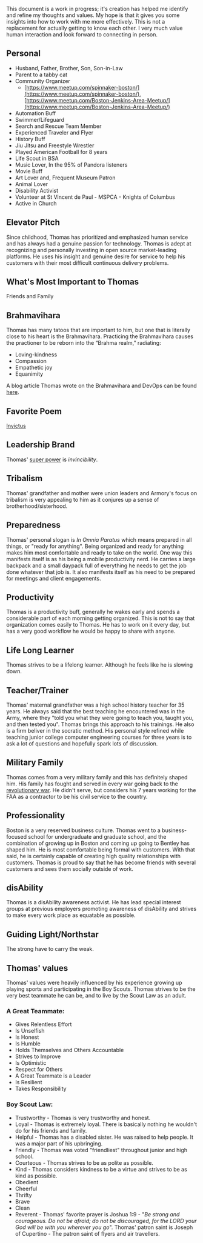 This document is a work in progress; it's creation has helped me identify and refine my thoughts and values. My hope is that it gives you some insights into how to work with me more effectively. This is not a replacement for actually getting to know each other. I very much value human interaction and look forward to connecting in person.

## Personal

- Husband, Father, Brother, Son, Son-in-Law
- Parent to a tabby cat
- Community Organizer
  -  [https://www.meetup.com/spinnaker-boston/](https://www.meetup.com/spinnaker-boston/), [https://www.meetup.com/Boston-Jenkins-Area-Meetup/](https://www.meetup.com/Boston-Jenkins-Area-Meetup/)
- Automation Buff
- Swimmer/Lifeguard
- Search and Rescue Team Member
- Experienced Traveler and Flyer
- History Buff
- Jiu Jitsu and Freestyle Wrestler
- Played American Football for 8 years
- Life Scout in BSA
- Music Lover, In the 95% of Pandora listeners 
- Movie Buff
- Art Lover and, Frequent Museum Patron
- Animal Lover
- Disability Activist
- Volunteer at St Vincent de Paul - MSPCA - Knights of Columbus
- Active in Church

## Elevator Pitch
Since childhood, Thomas has prioritized and emphasized human service and has always had a genuine passion for technology. Thomas is adept at recognizing and personally investing in open source market-leading platforms. He uses his insight and  genuine desire for service to help his customers with their most difficult continuous delivery problems.

## What's Most Important to Thomas
Friends and Family

## Brahmavihara
Thomas has many tatoos that are important to him, but one that is literally close to his heart is the Brahmavihara. 
Practicing the Brahmavihara causes the practioner to be reborn into the “Brahma realm,” radiating:

* Loving-kindness
* Compassion
* Empathetic joy
* Equanimity

A blog article Thomas wrote on the Brahmavihara and DevOps can be found [here](https://www.linkedin.com/pulse/bramavihara-four-immeasurables-devops-thomas-a-mcgonagle/). 

## Favorite Poem
[Invictus](https://en.wikipedia.org/wiki/Invictus)

## Leadership Brand
Thomas' [super power](https://drodio.com/what-is-your-leadership-brand/) is *invincibility*. 

## Tribalism
Thomas' grandfather and mother were union leaders and Armory's focus on tribalism is very appealing to him as it conjures up a sense of brotherhood/sisterhood. 

## Preparedness
 Thomas' personal slogan is *In Omnia Paratus* which means prepared in all things, or "ready for anything". Being organized and ready for anything makes him most comfortable and ready to take on the world. One way this manifests itself is as his being a mobile productivity nerd. He carries a large backpack and a small daypack full of everything he needs to get the job done whatever that job is. It also manifests itself as his need to be prepared for meetings and client engagements. 

## Productivity
Thomas is a productivity buff, generally he wakes early and spends a considerable part of each morning getting organized. This is not to say that organization comes easily to Thomas. He has to work on it every day, but has a very good workflow he would be happy to share with anyone. 

## Life Long Learner
Thomas strives to be a lifelong learner. Although he feels like he is slowing down.

## Teacher/Trainer
Thomas' maternal grandfather was a high school history teacher for 35 years. He always said that the best teaching he encountered was in the Army, where they "told you what they were going to teach you, taught you, and then tested you". Thomas brings this approach to his trainings. He also is a firm beliver in the socratic method. His personal style refined while teaching junior college computer engineering courses for three years is to ask a lot of questions and hopefully spark lots of discussion. 

## Military Family
  Thomas comes from a very military family and this has definitely shaped him. His family has fought and served in every war going back to the [revolutionary war](https://twitter.com/mcgonagle/status/1041192434816962560). He didn't serve, but considers his 7 years working for the FAA as a contractor to be his civil service to the country.  

## Professionality 
 Boston is a very reserved business culture. Thomas went to a business-focused school for undergraduate and graduate school, and the combination of growing up in Boston and coming up going to Bentley has shaped him. He is most comfortable being formal with customers. With that said, he is certainly capable of creating high quality relationships with customers. Thomas is proud to say that he has become friends with several customers and sees them socially outside of work. 

## disAbility
Thomas is a disAbility awareness activist. He has lead special interest groups at previous employers promoting awareness of disAbility and strives to make every work place as equatable as possible. 

## Guiding Light/Northstar
The strong have to carry the weak.

## Thomas' values 
Thomas' values were heavily influenced by his experience growing up playing sports and participating in the Boy Scouts. Thomas strives to be the very best teammate he can be, and to live by the Scout Law as an adult. 

### A Great Teammate: 
- Gives Relentless Effort
- Is Unselfish
- Is Honest
- Is Humble
- Holds Themselves and Others Accountable
- Strives to Improve
- Is Optimistic
- Respect for Others
- A Great Teammate is a Leader
- Is Resilient
- Takes Responsibility

### Boy Scout Law:
- Trustworthy - Thomas is very trustworthy and honest. 
- Loyal - Thomas is extremely loyal. There is basically nothing he wouldn't do for his friends and family. 
- Helpful - Thomas has a disabled sister. He was raised to help people. It was a major part of his upbringing. 
- Friendly - Thomas was voted "friendliest" throughout junior and high school. 
- Courteous - Thomas strives to be as polite as possible. 
- Kind - Thomas considers kindness to be a virtue and strives to be as kind as possible. 
- Obedient
- Cheerful
- Thrifty
- Brave
- Clean
- Reverent - Thomas' favorite prayer is Joshua 1:9 - "*Be strong and courageous. Do not be afraid; do not be discouraged, for the LORD your God will be with you wherever you go*". Thomas' patron saint is Joseph of Cupertino - The patron saint of flyers and air travellers.  
